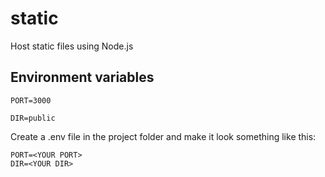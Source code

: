 # static
Host static files using Node.js
## Environment variables
```PORT=3000```

```DIR=public```

Create a .env file in the project folder and make it look something like this:
```
PORT=<YOUR PORT>
DIR=<YOUR DIR>
```
